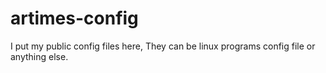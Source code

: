 # artimes-config
I put my public config files here, They can be linux programs config file or anything else.
